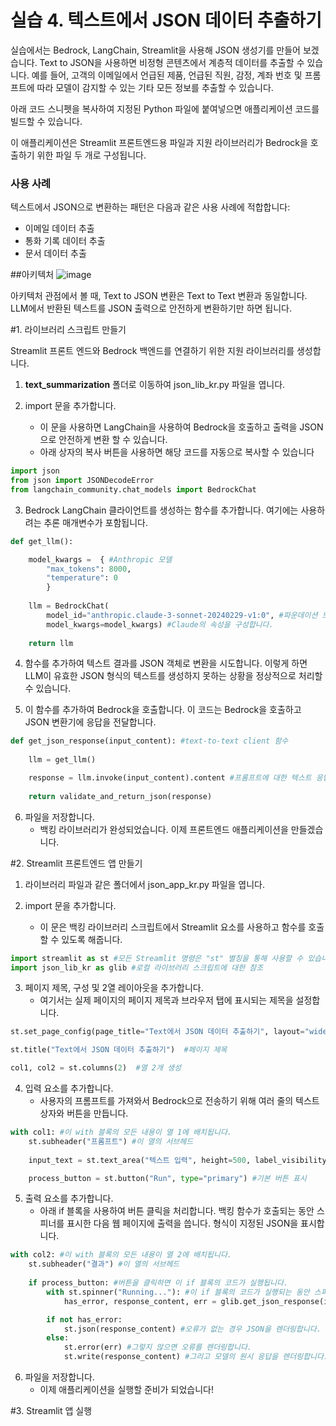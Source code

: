 # 실습 4. 텍스트에서 JSON 데이터 추출하기
실습에서는 Bedrock, LangChain, Streamlit을 사용해 JSON 생성기를 만들어 보겠습니다.
Text to JSON을 사용하면 비정형 콘텐츠에서 계층적 데이터를 추출할 수 있습니다. 예를 들어, 고객의 이메일에서 언급된 제품, 언급된 직원, 감정, 계좌 번호 및 프롬프트에 따라 모델이 감지할 수 있는 기타 모든 정보를 추출할 수 있습니다.

아래 코드 스니펫을 복사하여 지정된 Python 파일에 붙여넣으면 애플리케이션 코드를 빌드할 수 있습니다.

이 애플리케이션은 Streamlit 프론트엔드용 파일과 지원 라이브러리가 Bedrock을 호출하기 위한 파일 두 개로 구성됩니다.

### 사용 사례
텍스트에서 JSON으로 변환하는 패턴은 다음과 같은 사용 사례에 적합합니다:

* 이메일 데이터 추출
* 통화 기록 데이터 추출
* 문서 데이터 추출

##아키텍처
![image](https://github.com/user-attachments/assets/b1f62def-1545-4ea5-a7ed-3e11a8a8826a)

아키텍처 관점에서 볼 때, Text to JSON 변환은 Text to Text 변환과 동일합니다. LLM에서 반환된 텍스트를 JSON 출력으로 안전하게 변환하기만 하면 됩니다.

#1. 라이브러리 스크립트 만들기

Streamlit 프론트 엔드와 Bedrock 백엔드를 연결하기 위한 지원 라이브러리를 생성합니다.

1. **text_summarization** 폴더로 이동하여 json_lib_kr.py 파일을 엽니다.

2. import 문을 추가합니다.
   * 이 문을 사용하면 LangChain을 사용하여 Bedrock을 호출하고 출력을 JSON으로 안전하게 변환 할 수 있습니다.
   * 아래 상자의 복사 버튼을 사용하면 해당 코드를 자동으로 복사할 수 있습니다
  
~~~python
import json
from json import JSONDecodeError
from langchain_community.chat_models import BedrockChat
~~~

3. Bedrock LangChain 클라이언트를 생성하는 함수를 추가합니다.
   여기에는 사용하려는 추론 매개변수가 포함됩니다.

~~~python
def get_llm():

    model_kwargs =  { #Anthropic 모델
        "max_tokens": 8000, 
        "temperature": 0
        }
    
    llm = BedrockChat(
        model_id="anthropic.claude-3-sonnet-20240229-v1:0", #파운데이션 모델 설정하기
        model_kwargs=model_kwargs) #Claude의 속성을 구성합니다.
    
    return llm  
~~~

4. 함수를 추가하여 텍스트 결과를 JSON 객체로 변환을 시도합니다.
   이렇게 하면 LLM이 유효한 JSON 형식의 텍스트를 생성하지 못하는 상황을 정상적으로 처리할 수 있습니다.


5. 이 함수를 추가하여 Bedrock을 호출합니다.
   이 코드는 Bedrock을 호출하고 JSON 변환기에 응답을 전달합니다.

~~~python
def get_json_response(input_content): #text-to-text client 함수
    
    llm = get_llm()

    response = llm.invoke(input_content).content #프롬프트에 대한 텍스트 응답
    
    return validate_and_return_json(response)
~~~

6. 파일을 저장합니다.
   * 백킹 라이브러리가 완성되었습니다. 이제 프론트엔드 애플리케이션을 만들겠습니다.

#2. Streamlit 프론트엔드 앱 만들기

1. 라이브러리 파일과 같은 폴더에서 json_app_kr.py 파일을 엽니다.
 
2. import 문을 추가합니다.
   * 이 문은 백킹 라이브러리 스크립트에서 Streamlit 요소를 사용하고 함수를 호출할 수 있도록 해줍니다.

~~~python
import streamlit as st #모든 Streamlit 명령은 "st" 별칭을 통해 사용할 수 있습니다.
import json_lib_kr as glib #로컬 라이브러리 스크립트에 대한 참조
~~~

3. 페이지 제목, 구성 및 2열 레이아웃을 추가합니다.
   * 여기서는 실제 페이지의 페이지 제목과 브라우저 탭에 표시되는 제목을 설정합니다.
  
~~~python
st.set_page_config(page_title="Text에서 JSON 데이터 추출하기", layout="wide")  #열을 수용하기 위해 페이지 너비를 더 넓게 설정합니다.

st.title("Text에서 JSON 데이터 추출하기")  #페이지 제목

col1, col2 = st.columns(2)  #열 2개 생성
~~~

4. 입력 요소를 추가합니다.
   * 사용자의 프롬프트를 가져와서 Bedrock으로 전송하기 위해 여러 줄의 텍스트 상자와 버튼을 만듭니다.

~~~python
with col1: #이 with 블록의 모든 내용이 열 1에 배치됩니다.
    st.subheader("프롬프트") #이 열의 서브헤드
    
    input_text = st.text_area("텍스트 입력", height=500, label_visibility="collapsed")

    process_button = st.button("Run", type="primary") #기본 버튼 표시
~~~

5. 출력 요소를 추가합니다.
   * 아래 if 블록을 사용하여 버튼 클릭을 처리합니다. 백킹 함수가 호출되는 동안 스피너를 표시한 다음 웹 페이지에 출력을 씁니다. 형식이 지정된 JSON을 표시합니다.

~~~python
with col2: #이 with 블록의 모든 내용이 열 2에 배치됩니다.
    st.subheader("결과") #이 열의 서브헤드
    
    if process_button: #버튼을 클릭하면 이 if 블록의 코드가 실행됩니다.
        with st.spinner("Running..."): #이 if 블록의 코드가 실행되는 동안 스피너를 표시합니다.
            has_error, response_content, err = glib.get_json_response(input_content=input_text) #지원 라이브러리를 통해 모델을 호출합니다.

        if not has_error:
            st.json(response_content) #오류가 없는 경우 JSON을 렌더링합니다.
        else:
            st.error(err) #그렇지 않으면 오류를 렌더링합니다.
            st.write(response_content) #그리고 모델의 원시 응답을 렌더링합니다.
~~~

6. 파일을 저장합니다.
   * 이제 애플리케이션을 실행할 준비가 되었습니다!

#3. Streamlit 앱 실행
